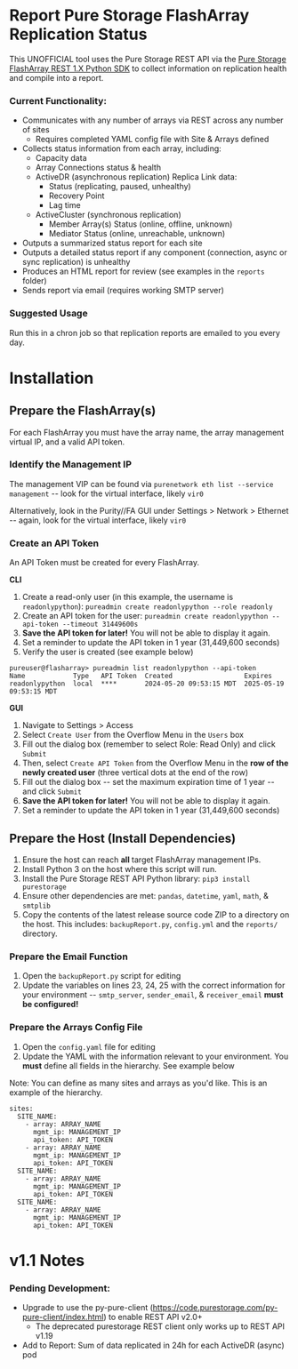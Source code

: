 # Report Pure Storage FlashArray Replication Status
This UNOFFICIAL tool uses the Pure Storage REST API via the [Pure Storage FlashArray REST 1.X Python SDK](https://pure-storage-python-rest-client.readthedocs.io/en/stable/installation.html) to collect information on replication health and compile into a report.

### Current Functionality:
* Communicates with any number of arrays via REST across any number of sites
    * Requires completed YAML config file with Site & Arrays defined
* Collects status information from each array, including:
    * Capacity data
    * Array Connections status & health
    * ActiveDR (asynchronous replication) Replica Link data:
        * Status (replicating, paused, unhealthy)
        * Recovery Point
        * Lag time
    * ActiveCluster (synchronous replication)
        * Member Array(s) Status (online, offline, unknown)
        * Mediator Status (online, unreachable, unknown)
* Outputs a summarized status report for each site
* Outputs a detailed status report if any component (connection, async or sync replication) is unhealthy
* Produces an HTML report for review (see examples in the `reports` folder)
* Sends report via email (requires working SMTP server)

### Suggested Usage
Run this in a chron job so that replication reports are emailed to you every day.

# Installation
## Prepare the FlashArray(s)
For each FlashArray you must have the array name, the array management virtual IP, and a valid API token.
### Identify the Management IP
The management VIP can be found via `purenetwork eth list --service management` -- look for the virtual interface, likely `vir0`

Alternatively, look in the Purity//FA GUI under Settings > Network > Ethernet -- again, look for the virtual interface, likely `vir0`

### Create an API Token

An API Token must be created for every FlashArray.

**CLI**
1. Create a read-only user (in this example, the username is `readonlypython`): `pureadmin create readonlypython --role readonly`
2. Create an API token for the user: `pureadmin create readonlypython --api-token --timeout 31449600s`
3. **Save the API token for later!** You will not be able to display it again.
4. Set a reminder to update the API token in 1 year (31,449,600 seconds)
5. Verify the user is created (see example below)

```
pureuser@flasharray> pureadmin list readonlypython --api-token
Name            Type   API Token  Created                  Expires
readonlypython  local  ****       2024-05-20 09:53:15 MDT  2025-05-19 09:53:15 MDT
```

**GUI**

1. Navigate to Settings > Access
2. Select `Create User` from the Overflow Menu in the `Users` box
3. Fill out the dialog box (remember to select Role: Read Only) and click `Submit`
4. Then, select `Create API Token` from the Overflow Menu in the **row of the newly created user** (three vertical dots at the end of the row)
5. Fill out the dialog box -- set the maximum expiration time of 1 year -- and click `Submit`
6. **Save the API token for later!** You will not be able to display it again.
7. Set a reminder to update the API token in 1 year (31,449,600 seconds)

## Prepare the Host (Install Dependencies)

1. Ensure the host can reach **all** target FlashArray management IPs.
2. Install Python 3 on the host where this script will run.
3. Install the Pure Storage REST API Python library: `pip3 install purestorage`
4. Ensure other dependencies are met: `pandas`, `datetime`, `yaml`, `math`, & `smtplib`
5. Copy the contents of the latest release source code ZIP to a directory on the host. This includes: `backupReport.py`, `config.yml` and the `reports/` directory.

### Prepare the Email Function

1. Open the `backupReport.py` script for editing
2. Update the variables on lines 23, 24, 25 with the correct information for your environment -- `smtp_server`, `sender_email`, & `receiver_email` **must be configured!**

### Prepare the Arrays Config File

1. Open the `config.yaml` file for editing
2. Update the YAML with the information relevant to your environment. You **must** define all fields in the hierarchy. See example below

Note: You can define as many sites and arrays as you'd like. This is an example of the hierarchy.

```
sites:
  SITE_NAME:
    - array: ARRAY_NAME
      mgmt_ip: MANAGEMENT_IP
      api_token: API_TOKEN
    - array: ARRAY_NAME
      mgmt_ip: MANAGEMENT_IP
      api_token: API_TOKEN
  SITE_NAME:
    - array: ARRAY_NAME
      mgmt_ip: MANAGEMENT_IP
      api_token: API_TOKEN
  SITE_NAME:
    - array: ARRAY_NAME
      mgmt_ip: MANAGEMENT_IP
      api_token: API_TOKEN
```

# v1.1 Notes

### Pending Development:

* Upgrade to use the py-pure-client (https://code.purestorage.com/py-pure-client/index.html) to enable REST API v2.0+
    * The deprecated purestorage REST client only works up to REST API v1.19
* Add to Report: Sum of data replicated in 24h for each ActiveDR (async) pod
